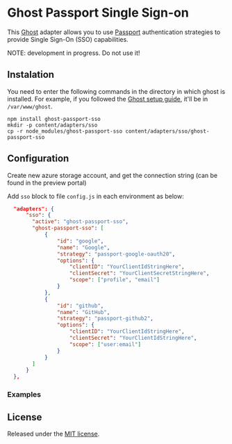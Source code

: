 # Ghost Passport Single Sign-on

This [Ghost](https://ghost.org/) adapter allows you to use [Passport](http://www.passportjs.org/) authentication strategies to provide Single Sign-On (SSO) capabilities.

NOTE: development in progress. Do not use it!

## Instalation

You need to enter the following commands in the directory in which ghost is installed. For example, if you followed the [Ghost setup guide](https://docs.ghost.org/docs/install), it'll be in `/var/www/ghost`.

```shell
npm install ghost-passport-sso
mkdir -p content/adapters/sso
cp -r node_modules/ghost-passport-sso content/adapters/sso/ghost-passport-sso
```

## Configuration

Create new azure storage account, and get the connection string (can be found in the preview portal)

Add `sso` block to file `config.js` in each environment as below:

```json
  "adapters": {
      "sso": {
        "active": "ghost-passport-sso",
        "ghost-passport-sso": [
            {
                "id": "google", 
                "name": "Google",
                "strategy": "passport-google-oauth20",
                "options": {
                    "clientID": "YourClientIdStringHere",
                    "clientSecret": "YourClientSecretStringHere",
                    "scope": ["profile", "email"]
                }
            },
            {
                "id": "github", 
                "name": "GitHub",
                "strategy": "passport-github2",
                "options": {
                    "clientID": "YourClientIdStringHere",
                    "clientSecret": "YourClientIdStringHere",
                    "scope": ["user:email"]
                }
            }
        ]
      }
  },
```



### Examples


## License

Released under the [MIT license](https://github.com/muzix/ghost-s3/blob/master/LICENSE).